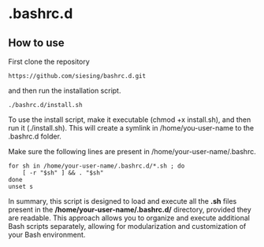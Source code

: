 # .bashrc.d

## How to use
First clone the repository
```console
https://github.com/siesing/bashrc.d.git
```
 and then run the installation script.
```console
./bashrc.d/install.sh
```
To use the install script, make it executable (chmod +x install.sh), and then run it (./install.sh).
This will create a symlink in /home/you-user-name to the .bashrc.d folder.

Make sure the following lines are present in /home/your-user-name/.bashrc.
```console
for sh in /home/your-user-name/.bashrc.d/*.sh ; do
    [ -r "$sh" ] && . "$sh"
done
unset s
```
In summary, this script is designed to load and execute all the **.sh** files present in the **/home/your-user-name/.bashrc.d/** directory, provided they are readable. This approach allows you to organize and execute additional Bash scripts separately, allowing for modularization and customization of your Bash environment.
